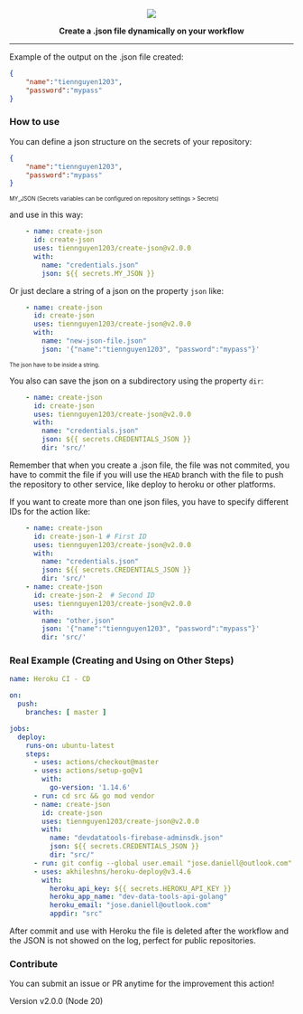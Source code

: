 
<p align="center">
<img src="https://user-images.githubusercontent.com/44711197/91856090-74cce780-ec3c-11ea-86a4-2f0a23deabaf.png" />
    <p align="center"><b>Create a .json file dynamically on your workflow </b></p>
</p>

***

Example of the output on the .json file created:

```json
{
    "name":"tiennguyen1203",
    "password":"mypass"
}
```

### How to use

You can define a json structure on the secrets of your repository:

```json
{
    "name":"tiennguyen1203",
    "password":"mypass"
}
```
<sub><sup>MY_JSON (Secrets variables can be configured on repository settings > Secrets)</sup></sub>

and use in this way:

```yaml
    - name: create-json
      id: create-json
      uses: tiennguyen1203/create-json@v2.0.0
      with:
        name: "credentials.json"
        json: ${{ secrets.MY_JSON }}
```

Or just declare a string of a json on the property `json` like:

```yaml
    - name: create-json
      id: create-json
      uses: tiennguyen1203/create-json@v2.0.0
      with:
        name: "new-json-file.json"
        json: '{"name":"tiennguyen1203", "password":"mypass"}'
```
<sub><sup>The json have to be inside a string.</sup></sub>

You also can save the json on a subdirectory using the property `dir`:

```yaml
    - name: create-json
      id: create-json
      uses: tiennguyen1203/create-json@v2.0.0
      with:
        name: "credentials.json"
        json: ${{ secrets.CREDENTIALS_JSON }}
        dir: 'src/'
```

Remember that when you create a .json file, the file was not commited, you have to commit the file if you will use the `HEAD` branch with the file to push the repository to other service, like deploy to heroku or other platforms.

If you want to create more than one json files, you have to specify different IDs for the action like:

```yaml
    - name: create-json
      id: create-json-1 # First ID
      uses: tiennguyen1203/create-json@v2.0.0
      with:
        name: "credentials.json"
        json: ${{ secrets.CREDENTIALS_JSON }}
        dir: 'src/'
    - name: create-json
      id: create-json-2  # Second ID
      uses: tiennguyen1203/create-json@v2.0.0
      with:
        name: "other.json"
        json: '{"name":"tiennguyen1203", "password":"mypass"}'
        dir: 'src/'
```

### Real Example (Creating and Using on Other Steps)

```yaml
name: Heroku CI - CD

on:
  push:
    branches: [ master ]

jobs:
  deploy:
    runs-on: ubuntu-latest
    steps:
      - uses: actions/checkout@master
      - uses: actions/setup-go@v1
        with:
          go-version: '1.14.6'
      - run: cd src && go mod vendor
      - name: create-json
        id: create-json
        uses: tiennguyen1203/create-json@v2.0.0
        with:
          name: "devdatatools-firebase-adminsdk.json"
          json: ${{ secrets.CREDENTIALS_JSON }}
          dir: "src/"
      - run: git config --global user.email "jose.daniell@outlook.com" && git config --global user.name "tiennguyen1203" && git add . && git add --force src/devdatatools-firebase-adminsdk.json && git status && git commit -a -m "Deploy Heroku Commit with the Credentials JSON created!"
      - uses: akhileshns/heroku-deploy@v3.4.6
        with:
          heroku_api_key: ${{ secrets.HEROKU_API_KEY }}
          heroku_app_name: "dev-data-tools-api-golang"
          heroku_email: "jose.daniell@outlook.com"
          appdir: "src"
```

After commit and use with Heroku the file is deleted after the workflow and the JSON is not showed on the log, perfect for public repositories.

### Contribute

You can submit an issue or PR anytime for the improvement this action!

Version v2.0.0 (Node 20)

